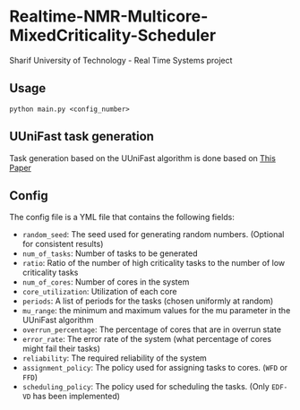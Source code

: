 # Realtime-NMR-Multicore-MixedCriticality-Scheduler
Sharif University of Technology - Real Time Systems project

## Usage
```shell
python main.py <config_number>
```

## UUniFast task generation
Task generation based on the UUniFast algorithm is done based on [This Paper](https://sharif.edu/~ansari/pdfs/LETR-MC.pdf)

## Config
The config file is a YML file that contains the following fields:
- `random_seed`: The seed used for generating random numbers. (Optional for consistent results)
- `num_of_tasks`: Number of tasks to be generated
- `ratio`: Ratio of the number of high criticality tasks to the number of low criticality tasks
- `num_of_cores`: Number of cores in the system
- `core_utilization`: Utilization of each core
- `periods`: A list of periods for the tasks (chosen uniformly at random)
- `mu_range`: the minimum and maximum values for the mu parameter in the UUniFast algorithm
- `overrun_percentage`: The percentage of cores that are in overrun state
- `error_rate`: The error rate of the system (what percentage of cores might fail their tasks)
- `reliability`: The required reliability of the system 
- `assignment_policy`: The policy used for assigning tasks to cores. (`WFD` or `FFD`)
- `scheduling_policy`: The policy used for scheduling the tasks. (Only `EDF-VD` has been implemented)
